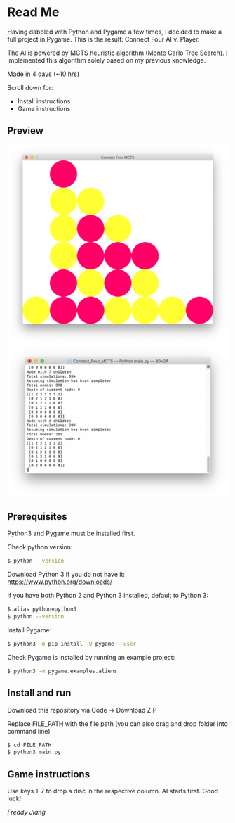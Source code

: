 # Read Me

Having dabbled with Python and Pygame a few times, I decided to make a full project in Pygame. This is the result: Connect Four AI v. Player.

The AI is powered by MCTS heuristic algorithm (Monte Carlo Tree Search). I implemented this algorithm solely based on my previous knowledge.

Made in 4 days (\~10 hrs)

Scroll down for:
- Install instructions
- Game instructions

## Preview

![Game](/img/preview_game.png?raw=true "Game")
![Terminal](/img/preview_command_line.png?raw=true "Terminal")

## Prerequisites

Python3 and Pygame must be installed first.

Check python version:
```sh
$ python --version
```

Download Python 3 if you do not have it:
https://www.python.org/downloads/

If you have both Python 2 and Python 3 installed, default to Python 3:
```sh
$ alias python=python3
$ python --version
```

Install Pygame:
```sh
$ python3 -m pip install -U pygame --user
```

Check Pygame is installed by running an example project:
```sh
$ python3 -m pygame.examples.aliens
```

## Install and run

Download this repository via Code -> Download ZIP

Replace FILE_PATH with the file path (you can also drag and drop folder into command line)
```sh
$ cd FILE_PATH
$ python3 main.py
```

## Game instructions

Use keys 1-7 to drop a disc in the respective column. AI starts first. Good luck!



*Freddy Jiang*









